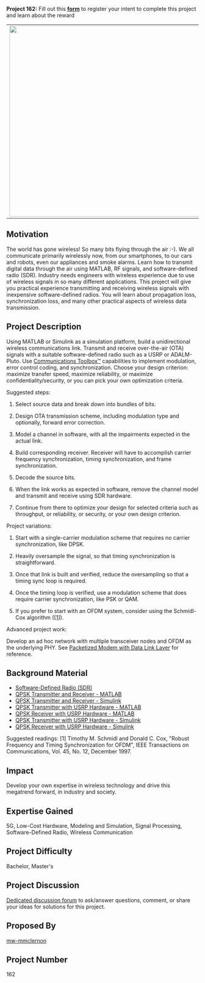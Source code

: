 **Project 162:** Fill out this <strong>[form](https://forms.office.com/Pages/ResponsePage.aspx?id=ETrdmUhDaESb3eUHKx3B5lOTzSa_A6lPqq2LJKzvpM5UMTBZRkc4UTRETjFERVRDWllQRE40OUFSQS4u)</strong> to  register your intent to complete this project and learn about the reward

<table>
<td><img src="https://gist.githubusercontent.com/robertogl/e0115dc303472a9cfd52bbbc8edb7665/raw/SDR.png"  width=500 /></td>
<td><p><h1>Build a Wireless Communications Link with Software-Defined Radio</h1></p>
<p>Gain practical experience in wireless communication by designing inexpensive software-designed radios.</p>
</table>

## Motivation

The world has gone wireless! So many bits flying through the air :-). We all communicate primarily wirelessly now, from our smartphones, to our cars and robots, even our appliances and smoke alarms.
Learn how to transmit digital data through the air using MATLAB, RF signals, and software-defined radio (SDR).
Industry needs engineers with wireless experience due to use of wireless signals in so many different applications. This project will give you practical experience transmitting
and receiving wireless signals with inexpensive software-defined radios. You will learn about propagation loss, synchronization loss, and many other practical aspects
of wireless data transmission.


## Project Description

Using MATLAB or Simulink as a simulation platform, build a unidirectional wireless communications link. Transmit and receive over-the-air (OTA) signals with a suitable
software-defined radio such as a USRP or ADALM-Pluto. Use [Communications Toolbox™](https://www.mathworks.com/products/communications.html) capabilities to implement modulation, error control coding, and synchronization.
Choose your design criterion: maximize transfer speed, maximize reliability, or maximize confidentiality/security, or you can pick your own optimization criteria. 

Suggested steps:

1.  Select source data and break down into bundles of bits. 

2.  Design OTA transmission scheme, including modulation type and optionally, forward error correction.

3.  Model a channel in software, with all the impairments expected in the actual link.

4.  Build corresponding receiver. Receiver will have to accomplish carrier frequency synchronization, timing synchronization, and frame synchronization.

5.  Decode the source bits. 

6.  When the link works as expected in software, remove the channel model and transmit and receive using SDR hardware.

7.  Continue from there to optimize your design for selected criteria such as throughput, or reliability, or security, or your own design criterion.

Project variations:

1.  Start with a single-carrier modulation scheme that requires no carrier synchronization, like DPSK.

2.  Heavily oversample the signal, so that timing synchronization is straightforward.

3.  Once that link is built and verified, reduce the oversampling so that a timing sync loop is required.

4.  Once the timing loop is verified, use a modulation scheme that does require carrier synchronization, like PSK or QAM.

5.  If you prefer to start with an OFDM system, consider using the Schmidl-Cox algorithm ([[1]](#schmidl)). 

Advanced project work:

Develop an ad hoc network with multiple transceiver nodes and OFDM as the underlying PHY.  See [Packetized Modem with Data Link Layer](https://www.mathworks.com/help/comm/ug/packetized-modem-with-data-link-layer.html) for reference.  

## Background Material

- [Software-Defined Radio (SDR)](https://www.mathworks.com/discovery/sdr.html)
- [QPSK Transmitter and Receiver - MATLAB](https://www.mathworks.com/help/comm/ug/qpsk-transmitter-and-receiver.html)
- [QPSK Transmitter and Receiver - Simulink](https://www.mathworks.com/help/comm/ug/qpsk-transmitter-and-receiver-in-simulink.html)
- [QPSK Transmitter with USRP Hardware - MATLAB](https://www.mathworks.com/help/supportpkg/usrpradio/ug/qpsk-transmitter-with-usrp-r-hardware.html)
- [QPSK Receiver with USRP Hardware - MATLAB](https://www.mathworks.com/help/supportpkg/usrpradio/ug/qpsk-receiver-with-usrp-r-hardware.html)
- [QPSK Transmitter with USRP Hardware - Simulink](https://www.mathworks.com/help/supportpkg/usrpradio/ug/qpsk-transmitter-with-usrp-r-hardware-1.html)
- [QPSK Receiver with USRP Hardware - Simulink](https://www.mathworks.com/help/supportpkg/usrpradio/ug/qpsk-receiver-with-usrp-r-hardware-1.html)

Suggested readings:
<a name="schmidl"></a>[1] Timothy M. Schmidl and Donald C. Cox, "Robust Frequency and Timing Synchronization for OFDM", IEEE Transactions on Communications, Vol. 45, No. 12, December 1997.

## Impact

Develop your own expertise in wireless technology and drive this megatrend forward, in industry and society.

## Expertise Gained 

5G, Low-Cost Hardware, Modeling and Simulation, Signal Processing, Software-Defined Radio, Wireless Communication

## Project Difficulty

Bachelor, Master's

## Project Discussion

[Dedicated discussion forum](https://github.com/mathworks/MathWorks-Excellence-in-Innovation/discussions/18) to ask/answer questions, comment, or share your ideas for solutions for this project.

## Proposed By

[mw-mmclernon](https://github.com/mw-mmclernon)


## Project Number

162

